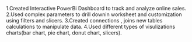 1.Created Interactive PowerBi Dashboard to track and analyze online sales.
2.Used complex parameters to drill downin worksheet and customization using filters and slicers.
3.Created connections , joins new tables calculations to manipulate data.
4.Used different types of visulizations charts(bar chart, pie chart, donut chart, slicers).
